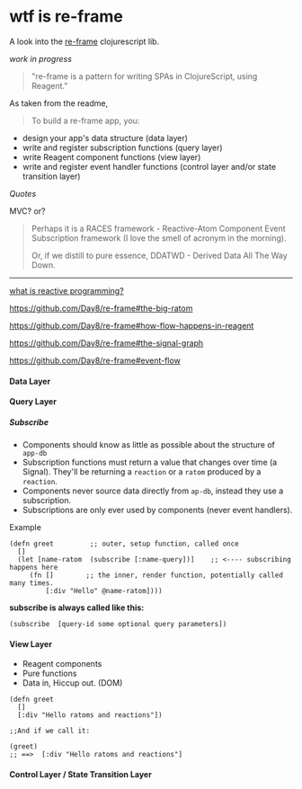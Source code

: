 # wtf is re-frame
A look into the [re-frame](https://github.com/Day8/re-frame) clojurescript lib. 

*work in progress*

> "re-frame is a pattern for writing SPAs in ClojureScript, using Reagent."


As taken from the readme, 

>To build a re-frame app, you:
>
* design your app's data structure (data layer)
* write and register subscription functions (query layer)
* write Reagent component functions (view layer)
* write and register event handler functions (control layer and/or state transition layer)

*Quotes*

MVC? or?
>Perhaps it is a RACES framework - Reactive-Atom Component Event Subscription framework (I love the smell of acronym in the morning).
>
>Or, if we distill to pure essence, DDATWD - Derived Data All The Way Down.

***

[what is reactive programming?](https://gist.github.com/staltz/868e7e9bc2a7b8c1f754)

https://github.com/Day8/re-frame#the-big-ratom

https://github.com/Day8/re-frame#how-flow-happens-in-reagent

https://github.com/Day8/re-frame#the-signal-graph

https://github.com/Day8/re-frame#event-flow

#### Data Layer
#### Query Layer
##### Subscribe

* Components should know as little as possible about the structure of ``` app-db```
* Subscription functions must return a value that changes over time (a Signal). They'll be returning a ```reaction``` or a ```ratom``` produced by a ```reaction```.
* Components never source data directly from ``ap-db``, instead they use a subscription.
* Subscriptions are only ever used by components (never event handlers).

Example

```
(defn greet         ;; outer, setup function, called once
  []
  (let [name-ratom  (subscribe [:name-query])]    ;; <---- subscribing happens here
     (fn []        ;; the inner, render function, potentially called many times.
         [:div "Hello" @name-ratom])))    
```

**subscribe is always called like this:**

   ``(subscribe  [query-id some optional query parameters])``


#### View Layer
* Reagent components
* Pure functions
* Data in, Hiccup out. (DOM)

```
(defn greet
  []
  [:div "Hello ratoms and reactions"])

;;And if we call it:

(greet)
;; ==>  [:div "Hello ratoms and reactions"]
```

#### Control Layer / State Transition Layer

